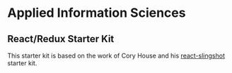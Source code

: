 # Applied Information Sciences
## React/Redux Starter Kit

This starter kit is based on the work of Cory House and his
[react-slingshot](https://github.com/coryhouse/react-slingshot) starter kit.
